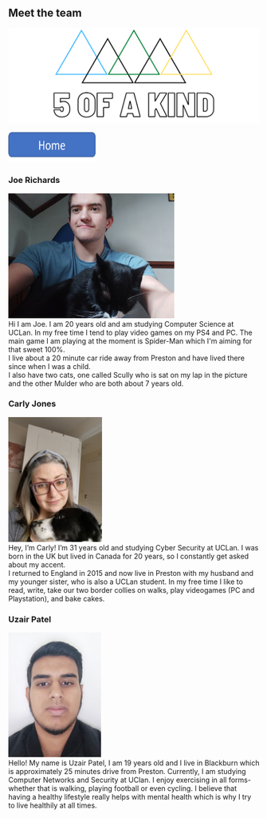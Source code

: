 ## Meet the team
<img src="Facebook%20Banner.png"/><br/>

<a href="index"><img src="Homepage.png" height = "60" width="175"></a>

### Joe Richards
<img  height = "250" widith ="250" src="5ofaKind Joe.jpg"><br/>
Hi I am Joe. I am 20 years old and am studying Computer Science at UCLan. In my free time I tend to play video games on my PS4 and PC. The main game I am playing at the moment is Spider-Man which I'm aiming for that sweet 100%.<br/>
I live about a 20 minute car ride away from Preston and have lived there since when I was a child.<br/>
I also have two cats, one called Scully who is sat on my lap in the picture and the other Mulder who are both about 7 years old.
<br/>

### Carly Jones
<img  height = "250" widith ="250" src="carly meet the team.jpg"><br/>
Hey, I’m Carly! I’m 31 years old and studying Cyber Security at UCLan. I was born in the UK but lived in Canada for 20 years, so I constantly get asked about my accent. <br/> I returned to England in 2015 and now live in Preston with my husband and my younger sister, who is also a UCLan student. In my free time I like to read, write, take our two border collies on walks, play videogames (PC and Playstation), and bake cakes. <br/>

### Uzair Patel
<img  height = "250" widith ="250" src="Uzair meet the team.jpg"><br/>
Hello! My name is Uzair Patel, I am 19 years old and I live in Blackburn which is approximately 25 minutes drive from Preston. Currently, I am studying Computer Networks and Security at UClan. I enjoy exercising in all forms- whether that is walking, playing football or even cycling. I believe that having a healthy lifestyle  really helps with mental health which is why I try to live healthily at all times.

